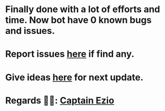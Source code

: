 # Finally done with a lot of efforts and time. Now bot have 0 known bugs and issues. 

# Report issues [here](https://github.com/Badhacker98/BadGroup_Bot) if find any.

# Give ideas [here](https://github.com/Badhacker98/BadGroup_Bot) for next update.

# Regards 🧑‍💻: [Captain Ezio](https://github.com/Badhacker98/BadGroup_Bot)
